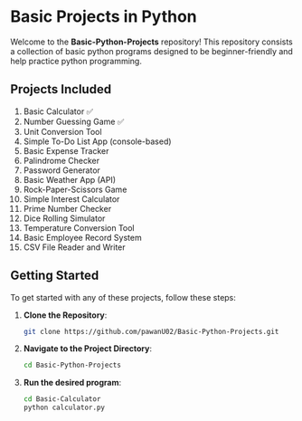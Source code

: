 # Basic Projects in Python
Welcome to the **Basic-Python-Projects** repository! This repository consists a collection of basic python programs designed to be beginner-friendly and help practice python programming.

## Projects Included
1.  Basic Calculator ✅
2.  Number Guessing Game ✅
3.  Unit Conversion Tool
 4. Simple To-Do List App (console-based)
 5. Basic Expense Tracker
 6. Palindrome Checker
 7. Password Generator
 8. Basic Weather App (API)
 9. Rock-Paper-Scissors Game
10. Simple Interest Calculator
11. Prime Number Checker
12. Dice Rolling Simulator
13. Temperature Conversion Tool
14. Basic Employee Record System
15. CSV File Reader and Writer

## Getting Started
To get started with any of these projects, follow these steps:

1. **Clone the Repository**:
   ```bash
   git clone https://github.com/pawanU02/Basic-Python-Projects.git
   ```
2. **Navigate to the Project Directory**:
   ```bash
   cd Basic-Python-Projects
   ```
3. **Run the desired program**:
   ```bash
   cd Basic-Calculator
   python calculator.py
   ```